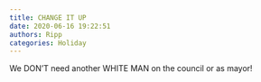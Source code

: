 ```yaml
---
title: CHANGE IT UP
date: 2020-06-16 19:22:51
authors: Ripp
categories: Holiday
---
```


 We DON’T need another WHITE MAN on the council or as mayor!